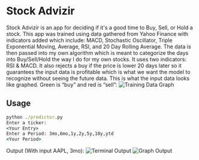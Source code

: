 # Stock Advizir

Stock Advizir is an app for deciding if it's a good time to Buy, Sell, or Hold a stock.
This app was trained using data gathered from Yahoo Finance with indicators added which include:
MACD, Stochastic Oscillator, Triple Exponential Moving, Average, RSI, and 20 Day Rolling Average.
The data is then passed into my own algorithm which is meant to categorize the
days into Buy/Sell/Hold the way I do for my own stocks. It uses two indicators: RSI & MACD. It
also rejects a buy if the price is lower 20 days later so it guarantees the input data is profitable
which is what we want the model to recognize without seeing the future data.
This is what the input data looks like graphed. Green is “buy” and red is “sell”:
![Training Data Graph](https://i.imgur.com/HBPMrK9.png)

## Usage
```cmd
python ./predictor.py
Enter a ticker:
<Your Entry>
Enter a Period: 3mo,6mo,1y,2y,5y,10y,ytd
<Your Period>
```
Output (With input AAPL, 3mo):
![Terminal Output](https://i.imgur.com/Z5R6A6i.png)
![Graph Output](https://i.imgur.com/481mwAh.png)
